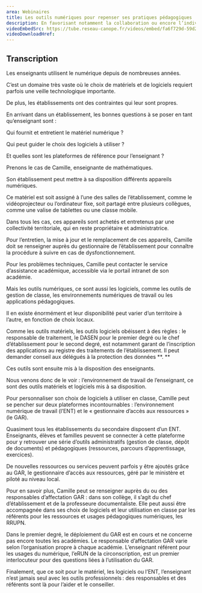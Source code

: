 ```yaml
---
area: Webinaires
title: Les outils numériques pour repenser ses pratiques pédagogiques
description: En favorisant notamment la collaboration ou encore l’individualisation des contenus, les outils numériques permettent d’enrichir les modalités d’enseignement et de faire évoluer la posture enseignante. Rencontre réunissant Marie-Anne Dupuis, professeure d’économie-gestion, Charlie Rollo, professeur d’anglais et membre du collectif Team Ludens, et Didier Roy, chercheur en technologies numériques pour l’éducation et en enseignement des sciences du numérique.
videoEmbedSrc: https://tube.reseau-canope.fr/videos/embed/fa6f729d-59d2-42f3-875f-c7e616758bdf
videoDownloadHref:
---
```


## Transcription

Les enseignants utilisent le numérique depuis de nombreuses années.

C’est un domaine très vaste où le choix de matériels et de logiciels requiert parfois une veille technologique importante.

De plus, les établissements ont des contraintes qui leur sont propres.

En arrivant dans un établissement, les bonnes questions à se poser en tant qu’enseignant sont :

Qui fournit et entretient le matériel numérique ?

Qui peut guider le choix des logiciels à utiliser ?

Et quelles sont les plateformes de référence pour l’enseignant ?

Prenons le cas de Camille, enseignante de mathématiques.

Son établissement peut mettre à sa disposition différents appareils numériques.

Ce matériel est soit assigné à l’une des salles de l’établissement, comme le vidéoprojecteur ou l’ordinateur fixe, soit partagé entre plusieurs collègues, comme une valise de tablettes ou une classe mobile.

Dans tous les cas, ces appareils sont achetés et entretenus par une collectivité territoriale, qui en reste propriétaire et administratrice.

Pour l’entretien, la mise à jour et le remplacement de ces appareils, Camille doit se renseigner auprès du gestionnaire de l’établissement pour connaître la procédure à suivre en cas de dysfonctionnement.

Pour les problèmes techniques, Camille peut contacter le service d’assistance académique, accessible via le portail intranet de son académie.

Mais les outils numériques, ce sont aussi les logiciels, comme les outils de gestion de classe, les environnements numériques de travail ou les applications pédagogiques.

Il en existe énormément et leur disponibilité peut varier d’un territoire à l’autre, en fonction de choix locaux.

Comme les outils matériels, les outils logiciels obéissent à des règles : le responsable de traitement, le DASEN pour le premier degré ou le chef d’établissement pour le second degré, est notamment garant de l’inscription des applications au registre des traitements de l’établissement. Il peut demander conseil aux délégués à la protection des données **. **

Ces outils sont ensuite mis à la disposition des enseignants.

Nous venons donc de le voir : l’environnement de travail de l’enseignant, ce sont des outils matériels et logiciels mis à sa disposition.

Pour personnaliser son choix de logiciels à utiliser en classe, Camille peut se pencher sur deux plateformes incontournables : l’environnement numérique de travail (l’ENT) et le « gestionnaire d’accès aux ressources » (le GAR).

Quasiment tous les établissements du secondaire disposent d’un ENT. Enseignants, élèves et familles peuvent se connecter à cette plateforme pour y retrouver une série d’outils administratifs (gestion de classe, dépôt de documents) et pédagogiques (ressources, parcours d’apprentissage, exercices).

De nouvelles ressources ou services peuvent parfois y être ajoutés grâce au GAR, le gestionnaire d’accès aux ressources, géré par le ministère et piloté au niveau local.

Pour en savoir plus, Camille peut se renseigner auprès du ou des responsables d’affectation GAR : dans son collège, il s’agit du chef d’établissement et de la professeure documentaliste. Elle peut aussi être accompagnée dans ses choix de logiciels et leur utilisation en classe par les référents pour les ressources et usages pédagogiques numériques, les RRUPN.

Dans le premier degré, le déploiement du GAR est en cours et ne concerne pas encore toutes les académies. Le responsable d’affectation GAR varie selon l’organisation propre à chaque académie. L’enseignant référent pour les usages du numérique, l’eRUN de la circonscription, est un premier interlocuteur pour des questions liées à l’utilisation du GAR.

Finalement, que ce soit pour le matériel, les logiciels ou l’ENT, l’enseignant n’est jamais seul avec les outils professionnels : des responsables et des référents sont là pour l’aider et le conseiller.
